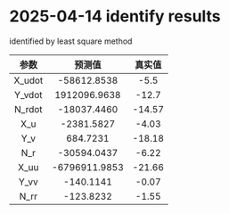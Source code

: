 
# 2025-04-14 identify results

identified by least square method

|参数 | 预测值 | 真实值 |
|:---:|:---:|:---:|
|X_udot|-58612.8538|-5.5|
|Y_vdot|1912096.9638|-12.7|
|N_rdot|-18037.4460|-14.57|
|X_u|-2381.5827|-4.03|
|Y_v|684.7231|-18.18|
|N_r|-30594.0437|-6.22|
|X_uu|-6796911.9853|-21.66|
|Y_vv|-140.1141|-0.07|
|N_rr|-123.8232|-1.55|
